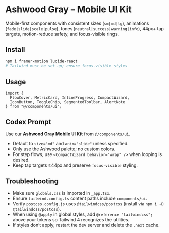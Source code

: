 # Ashwood Gray – Mobile UI Kit

Mobile-first components with consistent sizes (`sm|md|lg`), animations (`fade|slide|scale|pulse`), tones (`neutral|success|warning|info`), 44px+ tap targets, motion-reduce safety, and focus-visible rings.

## Install
```bash
npm i framer-motion lucide-react
# Tailwind must be set up; ensure focus-visible styles
```

## Usage

```tsx
import {
  FlowCover, MetricCard, InlineProgress, CompactWizard,
  IconButton, ToggleChip, SegmentedToolbar, AlertNote
} from "@/components/ui";
```

## Codex Prompt

Use our **Ashwood Gray Mobile UI Kit** from `@/components/ui`.

* Default to `size="md"` and `anim="slide"` unless specified.
* Only use the Ashwood palette; no custom colors.
* For step flows, use `<CompactWizard behavior="wrap" />` when looping is desired.
* Keep tap targets ≥44px and preserve `focus-visible` styling.


## Troubleshooting
- Make sure `globals.css` is imported in `_app.tsx`.
- Ensure `tailwind.config.ts` content paths include `components/ui`.
- Verify `postcss.config.js` uses `@tailwindcss/postcss` (install via `npm i -D @tailwindcss/postcss`).
- When using `@apply` in global styles, add `@reference "tailwindcss";` above your tokens so Tailwind 4 recognizes the utilities.
- If styles don’t apply, restart the dev server and delete the `.next` cache.
